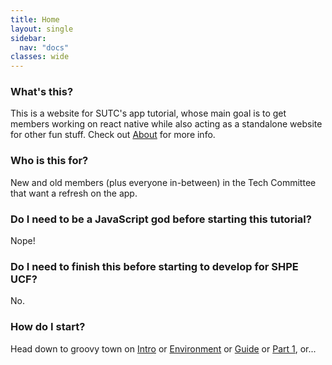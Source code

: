 ```yaml
---
title: Home
layout: single
sidebar:
  nav: "docs"
classes: wide
---
```


### What's this?
This is a website for SUTC's app tutorial, whose main goal is to get members working on react native while also acting as a standalone website for other fun stuff. Check out [About](./about) for more info.

### Who is this for?
New and old members (plus everyone in-between) in the Tech Committee that want a refresh on the app.

### Do I need to be a JavaScript god before starting this tutorial?
Nope!

### Do I need to finish this before starting to develop for SHPE UCF?
No.

### How do I start?
Head down to groovy town on [Intro](/intro) or [Environment](/environment) or [Guide](/guide) or [Part 1](/part-1), or...